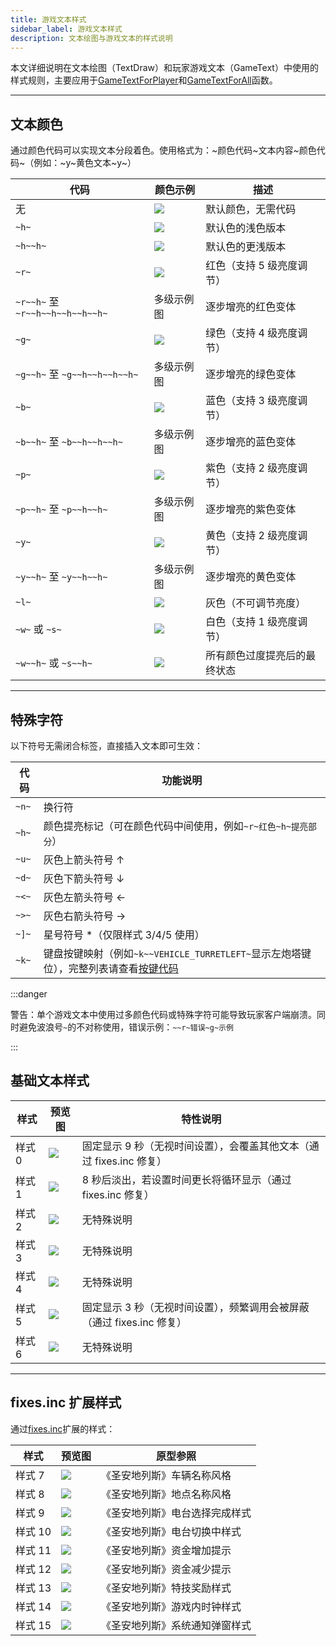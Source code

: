 ```yaml
---
title: 游戏文本样式
sidebar_label: 游戏文本样式
description: 文本绘图与游戏文本的样式说明
---
```


本文详细说明在文本绘图（TextDraw）和玩家游戏文本（GameText）中使用的样式规则，主要应用于[GameTextForPlayer](../functions/GameTextForPlayer)和[GameTextForAll](../functions/GameTextForAll)函数。

---

## 文本颜色

通过颜色代码可以实现文本分段着色。使用格式为：\~颜色代码\~文本内容\~颜色代码\~（例如：\~y\~黄色文本\~y\~）

| 代码                             | 颜色示例                                                        | 描述                         |
| -------------------------------- | --------------------------------------------------------------- | ---------------------------- |
| 无                               | ![](https://assets.open.mp/assets/images/gameTextStyles/-.png)  | 默认颜色，无需代码           |
| `~h~`                            | ![](https://assets.open.mp/assets/images/gameTextStyles/h.png)  | 默认色的浅色版本             |
| `~h~~h~`                         | ![](https://assets.open.mp/assets/images/gameTextStyles/hh.png) | 默认色的更浅版本             |
| `~r~`                            | ![](https://assets.open.mp/assets/images/gameTextStyles/r.png)  | 红色（支持 5 级亮度调节）    |
| `~r~~h~` 至 `~r~~h~~h~~h~~h~~h~` | 多级示例图                                                      | 逐步增亮的红色变体           |
| `~g~`                            | ![](https://assets.open.mp/assets/images/gameTextStyles/g.png)  | 绿色（支持 4 级亮度调节）    |
| `~g~~h~` 至 `~g~~h~~h~~h~~h~`    | 多级示例图                                                      | 逐步增亮的绿色变体           |
| `~b~`                            | ![](https://assets.open.mp/assets/images/gameTextStyles/b.png)  | 蓝色（支持 3 级亮度调节）    |
| `~b~~h~` 至 `~b~~h~~h~~h~`       | 多级示例图                                                      | 逐步增亮的蓝色变体           |
| `~p~`                            | ![](https://assets.open.mp/assets/images/gameTextStyles/p.png)  | 紫色（支持 2 级亮度调节）    |
| `~p~~h~` 至 `~p~~h~~h~`          | 多级示例图                                                      | 逐步增亮的紫色变体           |
| `~y~`                            | ![](https://assets.open.mp/assets/images/gameTextStyles/y.png)  | 黄色（支持 2 级亮度调节）    |
| `~y~~h~` 至 `~y~~h~~h~`          | 多级示例图                                                      | 逐步增亮的黄色变体           |
| `~l~`                            | ![](https://assets.open.mp/assets/images/gameTextStyles/l.png)  | 灰色（不可调节亮度）         |
| `~w~` 或 `~s~`                   | ![](https://assets.open.mp/assets/images/gameTextStyles/w.png)  | 白色（支持 1 级亮度调节）    |
| `~w~~h~` 或 `~s~~h~`             | ![](https://assets.open.mp/assets/images/gameTextStyles/wh.png) | 所有颜色过度提亮后的最终状态 |

---

## 特殊字符

以下符号无需闭合标签，直接插入文本即可生效：

| 代码  | 功能说明                                                                                                 |
| ----- | -------------------------------------------------------------------------------------------------------- |
| `~n~` | 换行符                                                                                                   |
| `~h~` | 颜色提亮标记（可在颜色代码中间使用，例如`~r~红色~h~提亮部分`）                                           |
| `~u~` | 灰色上箭头符号 ↑                                                                                         |
| `~d~` | 灰色下箭头符号 ↓                                                                                         |
| `~<~` | 灰色左箭头符号 ←                                                                                         |
| `~>~` | 灰色右箭头符号 →                                                                                         |
| `~]~` | 星号符号 \*（仅限样式 3/4/5 使用）                                                                       |
| `~k~` | 键盘按键映射（例如`~k~~VEHICLE_TURRETLEFT~`显示左炮塔键位），完整列表请查看[按键代码](keys) |

:::danger

警告：单个游戏文本中使用过多颜色代码或特殊字符可能导致玩家客户端崩溃。同时避免波浪号`~`的不对称使用，错误示例：`~~r~错误~g~示例`

:::

## 基础文本样式

| 样式   | 预览图                                                              | 特性说明                                                               |
| ------ | ------------------------------------------------------------------- | ---------------------------------------------------------------------- |
| 样式 0 | ![](https://assets.open.mp/assets/images/gameTextStyles/style0.png) | 固定显示 9 秒（无视时间设置），会覆盖其他文本（通过 fixes.inc 修复）   |
| 样式 1 | ![](https://assets.open.mp/assets/images/gameTextStyles/style1.png) | 8 秒后淡出，若设置时间更长将循环显示（通过 fixes.inc 修复）            |
| 样式 2 | ![](https://assets.open.mp/assets/images/gameTextStyles/style2.png) | 无特殊说明                                                             |
| 样式 3 | ![](https://assets.open.mp/assets/images/gameTextStyles/style3.png) | 无特殊说明                                                             |
| 样式 4 | ![](https://assets.open.mp/assets/images/gameTextStyles/style4.png) | 无特殊说明                                                             |
| 样式 5 | ![](https://assets.open.mp/assets/images/gameTextStyles/style5.png) | 固定显示 3 秒（无视时间设置），频繁调用会被屏蔽（通过 fixes.inc 修复） |
| 样式 6 | ![](https://assets.open.mp/assets/images/gameTextStyles/style6.png) | 无特殊说明                                                             |

---

## fixes.inc 扩展样式

通过[fixes.inc](https://github.com/pawn-lang/sa-mp-fixes)扩展的样式：

| 样式    | 预览图                                                               | 原型参照                       |
| ------- | -------------------------------------------------------------------- | ------------------------------ |
| 样式 7  | ![](https://assets.open.mp/assets/images/gameTextStyles/style7.png)  | 《圣安地列斯》车辆名称风格     |
| 样式 8  | ![](https://assets.open.mp/assets/images/gameTextStyles/style8.png)  | 《圣安地列斯》地点名称风格     |
| 样式 9  | ![](https://assets.open.mp/assets/images/gameTextStyles/style9.png)  | 《圣安地列斯》电台选择完成样式 |
| 样式 10 | ![](https://assets.open.mp/assets/images/gameTextStyles/style10.png) | 《圣安地列斯》电台切换中样式   |
| 样式 11 | ![](https://assets.open.mp/assets/images/gameTextStyles/style11.png) | 《圣安地列斯》资金增加提示     |
| 样式 12 | ![](https://assets.open.mp/assets/images/gameTextStyles/style12.png) | 《圣安地列斯》资金减少提示     |
| 样式 13 | ![](https://assets.open.mp/assets/images/gameTextStyles/style13.png) | 《圣安地列斯》特技奖励样式     |
| 样式 14 | ![](https://assets.open.mp/assets/images/gameTextStyles/style14.png) | 《圣安地列斯》游戏内时钟样式   |
| 样式 15 | ![](https://assets.open.mp/assets/images/gameTextStyles/style15.png) | 《圣安地列斯》系统通知弹窗样式 |
